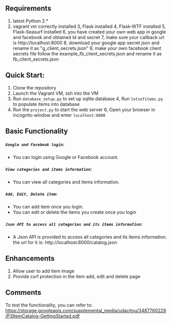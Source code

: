 ## Requirements
1. latest Python 2.*
2. vagrant vm correctly installed
3, Flask installed
4, Flask-WTF installed
5, Flask-Seasurf installed
6, you have created your own web app in google and facebook and obtained Id and secret
7, make sure your callback url is http://localhost:8000
8, download your google app secret json and rename it as "g_client_secrets.json"
9, make your own facebook client secrets file follow the example_fb_client_secrets.json and rename it as fb_client_secrets.json

## Quick Start:
1. Clone the repository
2. Launch the Vagrant VM, ssh into the VM
3. Run `database_setup.py` to set up sqlite database
4, Run `lotsofitems.py` to populate items into database
5. Run the `project.py` to start the web server
6, Open your browser in incognito window and enter `localhost:8000`

## Basic Functionality

##### `Google and Facebook login`: 
* You can login using Google or Facebook account.

##### `View categories and items information`: 
* You can view all categories and items information. 

##### `Add, Edit, Delete item`: 
* You can add item once you login.
* You can edit or delete the items you create once you login

##### `Json API to access all categories and its items information`: 
* A Json API is provided to access all categories and its items information. the url for it is: http://localhost:8000/catalog.json

## Enhancements
1. Allow user to add item image
2. Provide csrf protection in the item add, edit and delete page

## Comments

To test the functionality, you can refer to: https://storage.googleapis.com/supplemental_media/udacityu/3487760229/P3ItemCatalog-GettingStarted.pdf